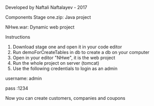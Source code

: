Developed by Naftali Naftalayev - 2017

Components
Stage one.zip:
Java project

NHwe.war:
Dynamic web project


Instructions
1. Download stage one and open it in your code editor
2. Run demoForCreateTables in db to create a db on your computer
3. Open in your editor "NHwe", it is the web project
4. Run the whole project on server (tomcat)
5. Use the following credentials to login as an admin

username: admin

pass :1234

Now you can create customers, companies and coupons
